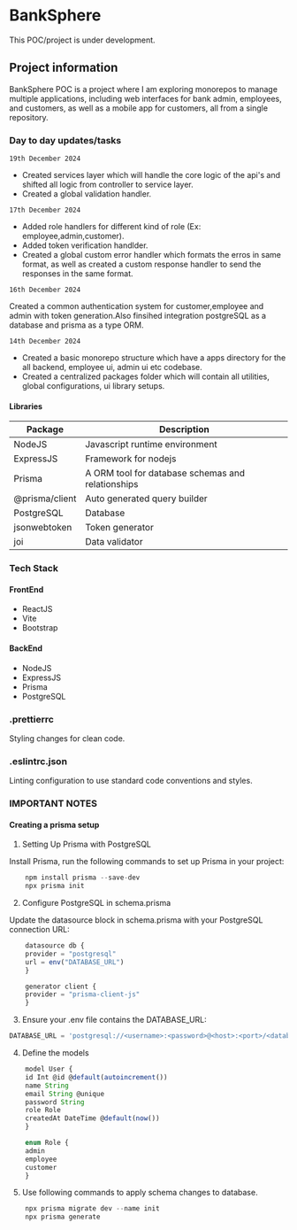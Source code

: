 # BankSphere

This POC/project is under development.

## Project information

BankSphere POC is a project where I am exploring monorepos to manage multiple applications, including web interfaces for bank admin, employees, and customers, as well as a mobile app for customers, all from a single repository.

### Day to day updates/tasks

`19th December 2024`

-   Created services layer which will handle the core logic of the api's and shifted all logic from controller to service layer.
-   Created a global validation handler.

`17th December 2024`

-   Added role handlers for different kind of role (Ex: employee,admin,customer).
-   Added token verification handlder.
-   Created a global custom error handler which formats the erros in same format, as well as created a custom response handler to send the responses in the same format.

`16th December 2024`

Created a common authentication system for customer,employee and admin with token generation.Also finsihed integration postgreSQL as a database and prisma as a type ORM.

`14th December 2024`

-   Created a basic monorepo structure which have a apps directory for the all backend, employee ui, admin ui etc codebase.
-   Created a centralized packages folder which will contain all utilities, global configurations, ui library setups.

#### Libraries

| Package        | Description                                       |
| -------------- | ------------------------------------------------- |
| NodeJS         | Javascript runtime environment                    |
| ExpressJS      | Framework for nodejs                              |
| Prisma         | A ORM tool for database schemas and relationships |
| @prisma/client | Auto generated query builder                      |
| PostgreSQL     | Database                                          |
| jsonwebtoken   | Token generator                                   |
| joi            | Data validator                                    |

### Tech Stack

#### FrontEnd

-   ReactJS
-   Vite
-   Bootstrap

#### BackEnd

-   NodeJS
-   ExpressJS
-   Prisma
-   PostgreSQL

### .prettierrc

Styling changes for clean code.

### .eslintrc.json

Linting configuration to use standard code conventions and styles.

### IMPORTANT NOTES

#### Creating a prisma setup

1. Setting Up Prisma with PostgreSQL

Install Prisma, run the following commands to set up Prisma in your project:

```javascript
    npm install prisma --save-dev
    npx prisma init
```

2. Configure PostgreSQL in schema.prisma

Update the datasource block in schema.prisma with your PostgreSQL connection URL:

```javascript
    datasource db {
    provider = "postgresql"
    url = env("DATABASE_URL")
    }

    generator client {
    provider = "prisma-client-js"
    }
```

3. Ensure your .env file contains the DATABASE_URL:

```javascript
DATABASE_URL = 'postgresql://<username>:<password>@<host>:<port>/<database>?schema=public';
```

4. Define the models

```javascript
    model User {
    id Int @id @default(autoincrement())
    name String
    email String @unique
    password String
    role Role
    createdAt DateTime @default(now())
    }

    enum Role {
    admin
    employee
    customer
    }
```

5. Use following commands to apply schema changes to database.

```javascript
    npx prisma migrate dev --name init
    npx prisma generate
```

